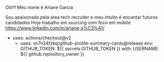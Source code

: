Oiii!!! Meu nome é Ariane Garcia 

Sou apaixonada pela área tech recruiter e meu intuito é encantar futuros candidados 
Hoje trabalho em sourcing com foco em mobile 
https://www.linkedin.com/in/ariane-s%C3%A1/

  - uses: actions/checkout@v2
      - uses: vn7n24fzkq/github-profile-summary-cards@release
        env:
          GITHUB_TOKEN: ${{ secrets.GITHUB_TOKEN }}
        with:
          USERNAME: ${{ github.repository_owner }}
